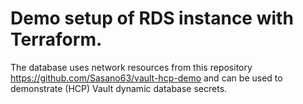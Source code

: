 # Demo setup of RDS instance with Terraform. 
The database uses network resources from this repository https://github.com/Sasano63/vault-hcp-demo and can be used to demonstrate (HCP) Vault dynamic database secrets.